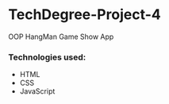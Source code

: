 # TechDegree-Project-4

OOP HangMan Game Show App

### Technologies used:

- HTML
- CSS
- JavaScript
